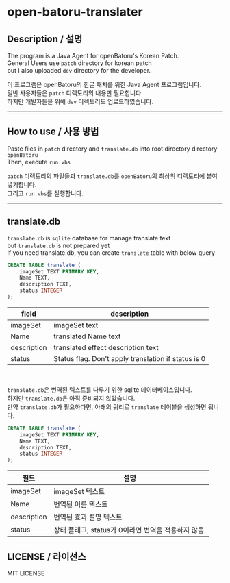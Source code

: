 # open-batoru-translater

## Description / 설명
The program is a Java Agent for openBatoru's Korean Patch.<br/>
General Users use `patch` directory for korean patch <br/>
but I also uploaded `dev` directory for the developer.<br/>


이 프로그램은 openBatoru의 한글 패치를 위한 Java Agent 프로그램입니다.<br/>
일반 사용자들은 `patch` 디렉토리의 내용만 필요합니다.<br/>
하지만 개발자들을 위해 `dev` 디렉토리도 업로드하였습니다.<br/>

---

## How to use / 사용 방법
Paste files in `patch` directory and `translate.db` into root directory directory `openBatoru` <br/>
Then, execute `run.vbs`<br/>


`patch` 디렉토리의 파일들과 `translate.db`를 `openBatoru`의 최상위 디렉토리에 붙여넣기합니다.<br/>
그리고 `run.vbs`를 실행합니다.<br/>

---
## translate.db
`translate.db` is `sqlite` database for manage translate text<br/>
but `translate.db` is not prepared yet<br/>
If you need translate.db, you can create `translate` table with below query<br/>

``` sql
CREATE TABLE translate (
    imageSet TEXT PRIMARY KEY,
    Name TEXT,
    description TEXT,
    status INTEGER
);
```
|field|description|
|------|----------------|
|imageSet|imageSet text|
|Name|translated Name text|
|description|translated effect description text|
|status|Status flag. Don't apply translation if status is 0 |

<br/>

`translate.db`은 번역된 텍스트를 다루기 위한 sqlite 데이터베이스입니다.<br/>
하지만 `translate.db`은 아직 준비되지 않았습니다. <br/>
만약 `translate.db`가 필요하다면, 아래의 쿼리로 `translate` 테이블을 생성하면 됩니다.<br/>

``` sql
CREATE TABLE translate (
    imageSet TEXT PRIMARY KEY,
    Name TEXT,
    description TEXT,
    status INTEGER
);
```
|필드|설명|
|------|----------------|
|imageSet|imageSet 텍스트|
|Name|번역된 이름 텍스트 |
|description|번역된 효과 설명 텍스트|
|status|상태 플래그, status가 0이라면 번역을 적용하지 않음. |


## LICENSE / 라이선스
MIT LICENSE<br/>
